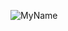 ![MyName](https://user-images.githubusercontent.com/83312267/143493362-0fa95572-796c-4878-92f3-34c08a4a8b5d.PNG)
